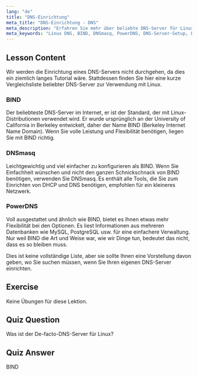 ```yaml
---
lang: "de"
title: "DNS-Einrichtung"
meta_title: "DNS-Einrichtung - DNS"
meta_description: "Erfahren Sie mehr über beliebte DNS-Server für Linux wie BIND, DNSmasq und PowerDNS. Entdecken Sie mit diesem anfängerfreundlichen Leitfaden den besten DNS-Server für Ihr Netzwerk-Setup."
meta_keywords: "Linux DNS, BIND, DNSmasq, PowerDNS, DNS-Server-Setup, Linux-Netzwerk, DNS-Tutorial, Anfänger"
---
```


## Lesson Content

Wir werden die Einrichtung eines DNS-Servers nicht durchgehen, da dies ein ziemlich langes Tutorial wäre. Stattdessen finden Sie hier eine kurze Vergleichsliste beliebter DNS-Server zur Verwendung mit Linux.

### BIND

Der beliebteste DNS-Server im Internet, er ist der Standard, der mit Linux-Distributionen verwendet wird. Er wurde ursprünglich an der University of California in Berkeley entwickelt, daher der Name BIND (Berkeley Internet Name Domain). Wenn Sie volle Leistung und Flexibilität benötigen, liegen Sie mit BIND richtig.

### DNSmasq

Leichtgewichtig und viel einfacher zu konfigurieren als BIND. Wenn Sie Einfachheit wünschen und nicht den ganzen Schnickschnack von BIND benötigen, verwenden Sie DNSmasq. Es enthält alle Tools, die Sie zum Einrichten von DHCP und DNS benötigen, empfohlen für ein kleineres Netzwerk.

### PowerDNS

Voll ausgestattet und ähnlich wie BIND, bietet es Ihnen etwas mehr Flexibilität bei den Optionen. Es liest Informationen aus mehreren Datenbanken wie MySQL, PostgreSQL usw. für eine einfachere Verwaltung. Nur weil BIND die Art und Weise war, wie wir Dinge tun, bedeutet das nicht, dass es so bleiben muss.

Dies ist keine vollständige Liste, aber sie sollte Ihnen eine Vorstellung davon geben, wo Sie suchen müssen, wenn Sie Ihren eigenen DNS-Server einrichten.

## Exercise

Keine Übungen für diese Lektion.

## Quiz Question

Was ist der De-facto-DNS-Server für Linux?

## Quiz Answer

BIND
